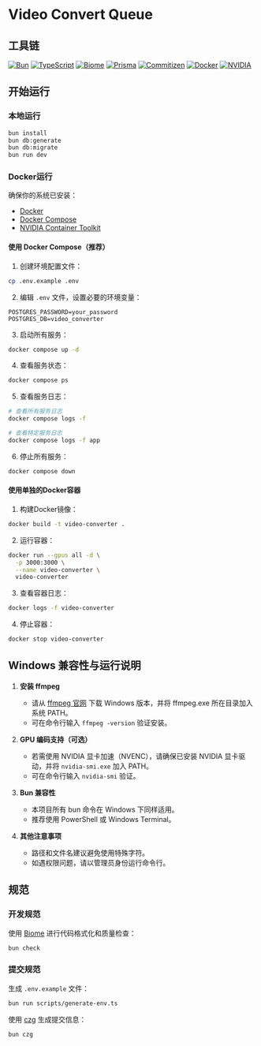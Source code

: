# Video Convert Queue

## 工具链

[![Bun](https://img.shields.io/badge/bun-black?style=for-the-badge&logo=bun&logoColor=white)](https://bun.sh/)
[![TypeScript](https://img.shields.io/badge/typescript-%23007ACC.svg?style=for-the-badge&logo=typescript&logoColor=white)](https://www.typescriptlang.org/)
[![Biome](https://img.shields.io/badge/biome-60A5FA?style=for-the-badge&logo=biome&logoColor=white)](https://biomejs.dev/)
[![Prisma](https://img.shields.io/badge/Prisma-16A394?style=for-the-badge&logo=Prisma&logoColor=white)](https://www.prisma.io/)
[![Commitizen](https://img.shields.io/badge/commitizen-143157?style=for-the-badge&logo=git&logoColor=white)](https://github.com/commitizen/czg)
[![Docker](https://img.shields.io/badge/docker-%230db7ed.svg?style=for-the-badge&logo=docker&logoColor=white)](https://www.docker.com/)
[![NVIDIA](https://img.shields.io/badge/NVIDIA-%2376B900.svg?style=for-the-badge&logo=nvidia&logoColor=white)](https://www.nvidia.com/)

## 开始运行

### 本地运行

```bash
bun install
bun db:generate
bun db:migrate
bun run dev
```

### Docker运行

确保你的系统已安装：
- [Docker](https://www.docker.com/)
- [Docker Compose](https://docs.docker.com/compose/)
- [NVIDIA Container Toolkit](https://github.com/NVIDIA/nvidia-container-toolkit)

#### 使用 Docker Compose（推荐）

1. 创建环境配置文件：

```bash
cp .env.example .env
```

2. 编辑 `.env` 文件，设置必要的环境变量：

```env
POSTGRES_PASSWORD=your_password
POSTGRES_DB=video_converter
```

3. 启动所有服务：

```bash
docker compose up -d
```

4. 查看服务状态：

```bash
docker compose ps
```

5. 查看服务日志：

```bash
# 查看所有服务日志
docker compose logs -f

# 查看特定服务日志
docker compose logs -f app
```

6. 停止所有服务：

```bash
docker compose down
```

#### 使用单独的Docker容器

1. 构建Docker镜像：

```bash
docker build -t video-converter .
```

2. 运行容器：

```bash
docker run --gpus all -d \
  -p 3000:3000 \
  --name video-converter \
  video-converter
```

3. 查看容器日志：

```bash
docker logs -f video-converter
```

4. 停止容器：

```bash
docker stop video-converter
```

## Windows 兼容性与运行说明

1. **安装 ffmpeg**
   - 请从 [ffmpeg 官网](https://ffmpeg.org/download.html) 下载 Windows 版本，并将 ffmpeg.exe 所在目录加入系统 PATH。
   - 可在命令行输入 `ffmpeg -version` 验证安装。

2. **GPU 编码支持（可选）**
   - 若需使用 NVIDIA 显卡加速（NVENC），请确保已安装 NVIDIA 显卡驱动，并将 `nvidia-smi.exe` 加入 PATH。
   - 可在命令行输入 `nvidia-smi` 验证。

3. **Bun 兼容性**
   - 本项目所有 bun 命令在 Windows 下同样适用。
   - 推荐使用 PowerShell 或 Windows Terminal。

4. **其他注意事项**
   - 路径和文件名建议避免使用特殊字符。
   - 如遇权限问题，请以管理员身份运行命令行。

## 规范

### 开发规范

使用 [Biome](https://biomejs.dev/) 进行代码格式化和质量检查：

```bash
bun check
```

### 提交规范

生成 `.env.example` 文件：

```bash
bun run scripts/generate-env.ts
```

使用 [czg](https://github.com/commitizen/czg) 生成提交信息：

```bash
bun czg
```